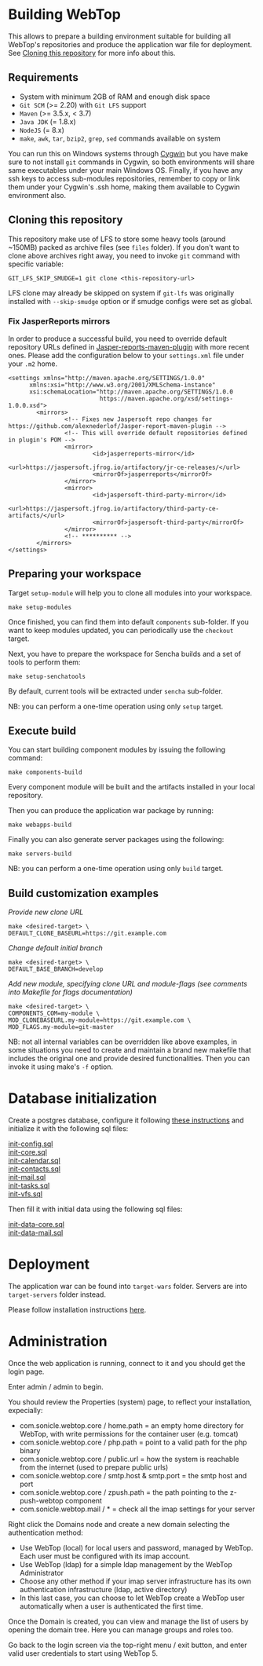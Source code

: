 # Building WebTop

This allows to prepare a building environment suitable for building all WebTop's repositories and produce the application war file for deployment. See [Cloning this repository](#cloning-this-repository) for more info about this.

## Requirements

- System with minimum 2GB of RAM and enough disk space
- `Git SCM` (>= 2.20) with `Git LFS` support
- `Maven` (>= 3.5.x, < 3.7)
- `Java JDK` (= 1.8.x)
- `NodeJS` (= 8.x)
- `make`, `awk`, `tar`, `bzip2`, `grep`, `sed` commands available on system

You can run this on Windows systems through [Cygwin](https://www.cygwin.com/) but you have make sure to not install `git` commands in Cygwin, so both environments will share same executables under your main Windows OS. Finally, if you have any ssh keys to access sub-modules repositories, remember to copy or link them under your Cygwin's .ssh home, making them available to Cygwin environment also.

## Cloning this repository

This repository make use of LFS to store some heavy tools (around ~150MB) packed as archive files (see `files` folder).
If you don't want to clone above archives right away, you need to invoke `git` command with specific variable:

```
GIT_LFS_SKIP_SMUDGE=1 git clone <this-repository-url>
```

LFS clone may already be skipped on system if `git-lfs` was originally installed with `--skip-smudge` option or if smudge configs were set as global.

### Fix JasperReports mirrors

In order to produce a successful build, you need to override default repository URLs defined in [Jasper-reports-maven-plugin](https://github.com/alexnederlof/Jasper-report-maven-plugin) with more recent ones.
Please add the configuration below to your `settings.xml` file under your `.m2` home.

```
<settings xmlns="http://maven.apache.org/SETTINGS/1.0.0"
      xmlns:xsi="http://www.w3.org/2001/XMLSchema-instance"
      xsi:schemaLocation="http://maven.apache.org/SETTINGS/1.0.0
                          https://maven.apache.org/xsd/settings-1.0.0.xsd">
        <mirrors>
                <!-- Fixes new Jaspersoft repo changes for https://github.com/alexnederlof/Jasper-report-maven-plugin -->
                <!-- This will override default repositories defined in plugin's POM -->
                <mirror>
                        <id>jasperreports-mirror</id>
                        <url>https://jaspersoft.jfrog.io/artifactory/jr-ce-releases/</url>
                        <mirrorOf>jasperreports</mirrorOf>
                </mirror>
                <mirror>
                        <id>jaspersoft-third-party-mirror</id>
                        <url>https://jaspersoft.jfrog.io/artifactory/third-party-ce-artifacts/</url>
                        <mirrorOf>jaspersoft-third-party</mirrorOf>
                </mirror>
                <!-- ********** -->
        </mirrors>
</settings>
```

## Preparing your workspace

Target `setup-module` will help you to clone all modules into your workspace.

```
make setup-modules
```

Once finished, you can find them into default `components` sub-folder.
If you want to keep modules updated, you can periodically use the `checkout` target.

Next, you have to prepare the workspace for Sencha builds and a set of tools to perform them:

```
make setup-senchatools
```

By default, current tools will be extracted under `sencha` sub-folder.

NB: you can perform a one-time operation using only `setup` target.

## Execute build

You can start building component modules by issuing the following command:

```
make components-build
```

Every component module will be built and the artifacts installed in your local repository.

Then you can produce the application war package by running:

```
make webapps-build
```

Finally you can also generate server packages using the following:

```
make servers-build
```

NB: you can perform a one-time operation using only `build` target.

## Build customization examples

*Provide new clone URL*

```
make <desired-target> \
DEFAULT_CLONE_BASEURL=https://git.example.com
```

*Change default initial branch*

```
make <desired-target> \
DEFAULT_BASE_BRANCH=develop
```

*Add new module, specifying clone URL and module-flags (see comments into Makefile for flags documentation)*

```
make <desired-target> \
COMPONENTS_COM=my-module \
MOD_CLONEBASEURL.my-module=https://git.example.com \
MOD_FLAGS.my-module=git-master
```

NB: not all internal variables can be overridden like above examples, in some situations you need to create and maintain a brand new makefile that includes the original one and provide desired functionalities. Then you can invoke it using make's `-f` option.

# Database initialization

Create a postgres database, configure it following [these instructions](https://www.sonicle.com/docs/webtop5/installation.html#postgresql-database) and initialize it with the following sql files:

[init-config.sql](https://github.com/sonicle-webtop/webtop-core/blob/master/src/main/resources/com/sonicle/webtop/core/meta/db/init-config.sql)  
[init-core.sql](https://github.com/sonicle-webtop/webtop-core/blob/master/src/main/resources/com/sonicle/webtop/core/meta/db/init-core.sql)  
[init-calendar.sql](https://github.com/sonicle-webtop/webtop-calendar/blob/master/src/main/resources/com/sonicle/webtop/calendar/meta/db/init-calendar.sql)  
[init-contacts.sql](https://github.com/sonicle-webtop/webtop-contacts/blob/master/src/main/resources/com/sonicle/webtop/contacts/meta/db/init-contacts.sql)  
[init-mail.sql](https://github.com/sonicle-webtop/webtop-mail/blob/master/src/main/resources/com/sonicle/webtop/mail/meta/db/init-mail.sql)  
[init-tasks.sql](https://github.com/sonicle-webtop/webtop-tasks/blob/master/src/main/resources/com/sonicle/webtop/tasks/meta/db/init-tasks.sql)  
[init-vfs.sql](https://github.com/sonicle-webtop/webtop-vfs/blob/master/src/main/resources/com/sonicle/webtop/vfs/meta/db/init-vfs.sql)  

Then fill it with initial data using the following sql files:

[init-data-core.sql](https://github.com/sonicle-webtop/webtop-core/blob/master/src/main/resources/com/sonicle/webtop/core/meta/db/init-data-core.sql)  
[init-data-mail.sql](https://github.com/sonicle-webtop/webtop-mail/blob/master/src/main/resources/com/sonicle/webtop/mail/meta/db/init-data-mail.sql)  

# Deployment

The application war can be found into `target-wars` folder. Servers are into `target-servers` folder instead.

Please follow installation instructions [here](https://www.sonicle.com/docs/webtop5/installation.html).

# Administration

Once the web application is running, connect to it and you should get the login page.

Enter admin / admin to begin.

You should review the Properties (system) page, to reflect your installation, expecially:
- com.sonicle.webtop.core / home.path = an empty home directory for WebTop, with write permissions for the container user (e.g. tomcat)
- com.sonicle.webtop.core / php.path = point to a valid path for the php binary
- com.sonicle.webtop.core / public.url = how the system is reachable from the internet (used to prepare public urls)
- com.sonicle.webtop.core / smtp.host & smtp.port = the smtp host and port
- com.sonicle.webtop.core / zpush.path = the path pointing to the z-push-webtop component
- com.sonicle.webtop.mail / * = check all the imap settings for your server

Right click the Domains node and create a new domain selecting the authentication method:
- Use WebTop (local) for local users and password, managed by WebTop. Each user must be configured with its imap account.
- Use WebTop (ldap) for a simple ldap management by the WebTop Administrator
- Choose any other method if your imap server infrastructure has its own authentication infrastructure (ldap, active directory)
- In this last case, you can choose to let WebTop create a WebTop user automatically when a user is authenticated the first time.

Once the Domain is created, you can view and manage the list of users by opening the domain tree. Here you can manage groups and roles too.

Go back to the login screen via the top-right menu / exit button, and enter valid user credentials to start using WebTop 5.

